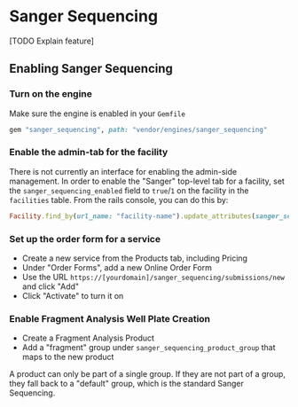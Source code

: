 # Sanger Sequencing

[TODO Explain feature]

## Enabling Sanger Sequencing

### Turn on the engine

Make sure the engine is enabled in your `Gemfile`

```ruby
gem "sanger_sequencing", path: "vendor/engines/sanger_sequencing"
```

### Enable the admin-tab for the facility

There is not currently an interface for enabling the admin-side management. In order
to enable the "Sanger" top-level tab for a facility, set the
`sanger_sequencing_enabled` field to `true`/`1` on the facility in the `facilities`
table. From the rails console, you can do this by:

```ruby
Facility.find_by(url_name: "facility-name").update_attributes(sanger_sequencing_enabled: true)
```

### Set up the order form for a service

* Create a new service from the Products tab, including Pricing
* Under "Order Forms", add a new Online Order Form
* Use the URL `https://[yourdomain]/sanger_sequencing/submissions/new` and click "Add"
* Click "Activate" to turn it on

### Enable Fragment Analysis Well Plate Creation

* Create a Fragment Analysis Product
* Add a "fragment" group under `sanger_sequencing_product_group` that maps to
  the new product

A product can only be part of a single group. If they are not part of a group,
they fall back to a "default" group, which is the standard Sanger Sequencing.
